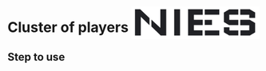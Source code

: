 <a href="http://nies.futbol/"><img src="https://github.com/nepito/world_cup_semis/blob/develop/img/logo.jpeg" align="right" width="256" /></a>

# Cluster of players

## Step to use


